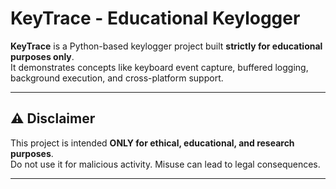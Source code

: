 # KeyTrace - Educational Keylogger

**KeyTrace** is a Python-based keylogger project built **strictly for educational purposes only**.  
It demonstrates concepts like keyboard event capture, buffered logging, background execution, and cross-platform support.

---

## ⚠️ Disclaimer

This project is intended **ONLY for ethical, educational, and research purposes**.  
Do not use it for malicious activity. Misuse can lead to legal consequences.

---